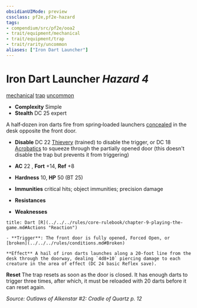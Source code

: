 ```yaml
---
obsidianUIMode: preview
cssclass: pf2e,pf2e-hazard
tags:
- compendium/src/pf2e/ooa2
- trait/equipment/mechanical
- trait/equipment/trap
- trait/rarity/uncommon
aliases: ["Iron Dart Launcher"]
---
```

# Iron Dart Launcher *Hazard 4*  
[mechanical](mechanical.md)  [trap](trap.md)  [uncommon](uncommon.md)  

- **Complexity** Simple
- **Stealth** DC 25 expert  

A half‑dozen iron darts fire from spring‑loaded launchers [concealed](conditions.md#Concealed) in the desk opposite the front door.

- **Disable** DC 22 [Thievery](../../skills.md#Thievery) (trained) to disable the trigger, or DC 18 [Acrobatics](../../skills.md#Acrobatics) to squeeze through the partially opened door (this doesn't disable the trap but prevents it from triggering)  

- **AC** 22 , **Fort** +14, **Ref** +8
- **Hardness** 10, **HP** 50 (BT 25)
- **Immunities** critical hits; object immunities; precision damage
- **Resistances** 
- **Weaknesses** 
     
```ad-embed-ability
title: Dart [R](../../../rules/core-rulebook/chapter-9-playing-the-game.md#Actions "Reaction")

- **Trigger**: The front door is fully opened, Forced Open, or [broken](../../../rules/conditions.md#Broken)

**Effect** A hail of iron darts launches along a 20‑foot line from the desk through the doorway, dealing `4d8+10` piercing damage to each creature in the area of effect (DC 24 basic Reflex save).
```

**Reset** The trap resets as soon as the door is closed. It has enough darts to trigger three times, after which, it must be reloaded with 20 darts before it can reset again.  

*Source: Outlaws of Alkenstar #2: Cradle of Quartz p. 12*
